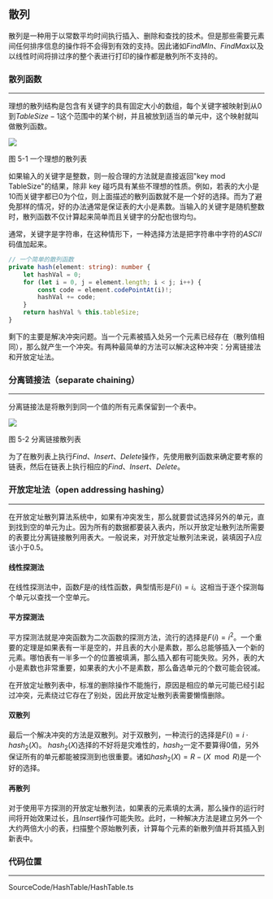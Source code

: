 <!-- @format -->

## 散列

散列是一种用于以常数平均时间执行插入、删除和查找的技术。但是那些需要元素间任何排序信息的操作将不会得到有效的支持。因此诸如$FindMIn$、$FindMax$以及以线性时间将排过序的整个表进行打印的操作都是散列所不支持的。

### 散列函数

---

理想的散列结构是包含有关键字的具有固定大小的数组，每个关键字被映射到从$0$到$TableSize-1$这个范围中的某个树，并且被放到适当的单元中，这个映射就叫做散列函数。

<image src="../../Images/ch5/hash_table.png" />

图 5-1 一个理想的散列表

如果输入的关键字是整数，则一般合理的方法就是直接返回"key mod TableSize"的结果，除非 key 碰巧具有某些不理想的性质。例如，若表的大小是$10$而关键字都已$0$为个位，则上面描述的散列函数就不是一个好的选择。而为了避免那样的情况，好的办法通常是保证表的大小是素数。当输入的关键字是随机整数时，散列函数不仅计算起来简单而且关键字的分配也很均匀。

通常，关键字是字符串，在这种情形下，一种选择方法是把字符串中字符的$ASCII$码值加起来。

```typescript
// 一个简单的散列函数
private hash(element: string): number {
    let hashVal = 0;
    for (let i = 0, j = element.length; i < j; i++) {
        const code = element.codePointAt(i)!;
        hashVal += code;
    }
    return hashVal % this.tableSize;
}
```

剩下的主要是解决冲突问题。当一个元素被插入处另一个元素已经存在（散列值相同），那么就产生一个冲突。有两种最简单的方法可以解决这种冲突：分离链接法和开放定址法。

### 分离链接法（separate chaining）

---

分离链接法是将散列到同一个值的所有元素保留到一个表中。

<image src="../../Images/ch5/separate_chaining_hash_table.png" />

图 5-2 分离链接散列表

为了在散列表上执行$Find$、$Insert$、$Delete$操作，先使用散列函数来确定要考察的链表，然后在链表上执行相应的$Find$、$Insert$、$Delete$。

### 开放定址法（open addressing hashing）

---

在开放定址散列算法系统中，如果有冲突发生，那么就要尝试选择另外的单元，直到找到空的单元为止。因为所有的数据都要装入表内，所以开放定址散列法所需要的表要比分离链接散列用表大。一般说来，对开放定址散列法来说，装填因子$\lambda$应该小于$0.5$。

#### 线性探测法

在线性探测法中，函数$F$是$i$的线性函数，典型情形是$F(i)=i$。这相当于逐个探测每个单元以查找一个空单元。

#### 平方探测法

平方探测法就是冲突函数为二次函数的探测方法，流行的选择是$F(i)=i^2$。一个重要的定理是如果表有一半是空的，并且表的大小是素数，那么总能够插入一个新的元素。哪怕表有一半多一个的位置被填满，那么插入都有可能失败。另外，表的大小是素数也非常重要，如果表的大小不是素数，那么备选单元的个数可能会锐减。

在开放定址散列表中，标准的删除操作不能施行，原因是相应的单元可能已经引起过冲突，元素绕过它存在了别处，因此开放定址散列表需要懒惰删除。

#### 双散列

最后一个解决冲突的方法是双散列。对于双散列，一种流行的选择是$F(i)=i \cdot hash_2(X)$。 $hash_2(X)$选择的不好将是灾难性的，$hash_2$一定不要算得$0$值，另外保证所有的单元都能被探测到也很重要。诸如$hash_2(X)=R-(X \mod R)$是一个好的选择。

#### 再散列

对于使用平方探测的开放定址散列法，如果表的元素填的太满，那么操作的运行时间将开始效果过长，且$Insert$操作可能失败。此时，一种解决方法是建立另外一个大约两倍大小的表，扫描整个原始散列表，计算每个元素的新散列值并将其插入到新表中。

### 代码位置

---

SourceCode/HashTable/HashTable.ts
